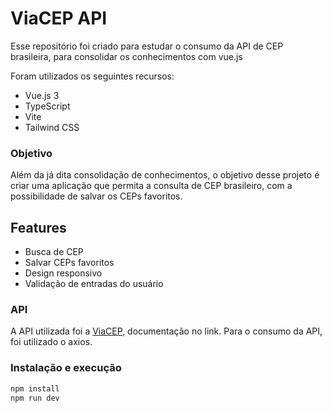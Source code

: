 # ViaCEP API

Esse repositório foi criado para estudar o consumo da API de CEP brasileira, para consolidar os conhecimentos com vue.js

Foram utilizados os seguintes recursos:

- Vue.js 3
- TypeScript
- Vite
- Tailwind CSS

### Objetivo

Além da já dita consolidação de conhecimentos, o objetivo desse projeto é criar uma aplicação que permita a consulta de CEP brasileiro, com a possibilidade de salvar os CEPs favoritos.

## Features

- Busca de CEP
- Salvar CEPs favoritos
- Design responsivo
- Validação de entradas do usuário

### API

A API utilizada foi a [ViaCEP](https://viacep.com.br/), documentação no link. Para o consumo da API, foi utilizado o axios.

### Instalação e execução

```bash
npm install
npm run dev
```
